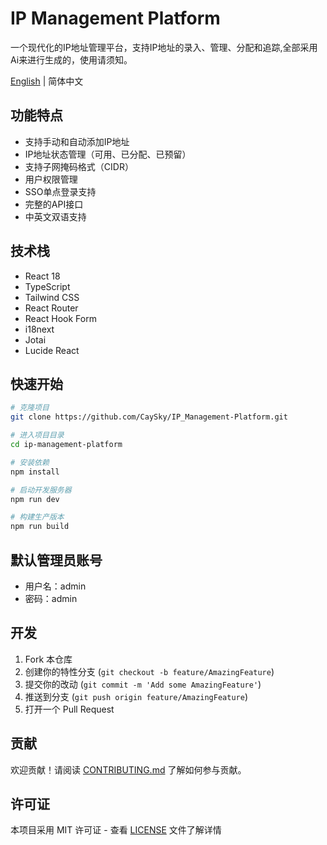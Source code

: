 # IP Management Platform

一个现代化的IP地址管理平台，支持IP地址的录入、管理、分配和追踪,全部采用Ai来进行生成的，使用请须知。

[English](./README_EN.md) | 简体中文

## 功能特点

- 支持手动和自动添加IP地址
- IP地址状态管理（可用、已分配、已预留）
- 支持子网掩码格式（CIDR）
- 用户权限管理
- SSO单点登录支持
- 完整的API接口
- 中英文双语支持

## 技术栈

- React 18
- TypeScript
- Tailwind CSS
- React Router
- React Hook Form
- i18next
- Jotai
- Lucide React

## 快速开始

```bash
# 克隆项目
git clone https://github.com/CaySky/IP_Management-Platform.git

# 进入项目目录
cd ip-management-platform

# 安装依赖
npm install

# 启动开发服务器
npm run dev

# 构建生产版本
npm run build
```

## 默认管理员账号

- 用户名：admin
- 密码：admin

## 开发

1. Fork 本仓库
2. 创建你的特性分支 (`git checkout -b feature/AmazingFeature`)
3. 提交你的改动 (`git commit -m 'Add some AmazingFeature'`)
4. 推送到分支 (`git push origin feature/AmazingFeature`)
5. 打开一个 Pull Request

## 贡献

欢迎贡献！请阅读 [CONTRIBUTING.md](CONTRIBUTING.md) 了解如何参与贡献。

## 许可证

本项目采用 MIT 许可证 - 查看 [LICENSE](LICENSE) 文件了解详情
